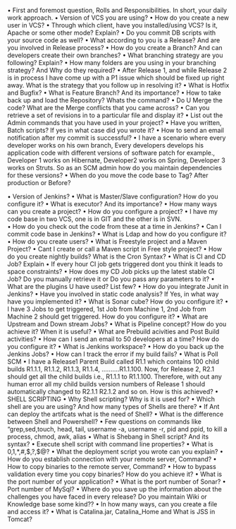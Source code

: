•	First and foremost question, Rolls and Responsibilities. In short, your daily work approach.
•	Version of VCS you are using?
•	How do you create a new user in VCS?
•	Through which client, have you installed/using VCS? Is it, Apache or some other mode? Explain?
•	Do you commit DB scripts with your source code as well?
•	What according to you is a Release? And are you involved in Release process?
•	How do you create a Branch? And can developers create their own branches?
•	What branching strategy are you following? Explain?
•	How many folders are you using in your branching strategy? And Why do they required?
•	After Release 1, and while Release 2 is in process I have come up with 	a P1 issue which should be fixed up right away. What is the strategy that you follow    up         in resolving it?
•	What is Hotfix and Bugfix?
•	What is Feature Branch? And its importance?
•	How to take back up and load the Repository? Whats the command?
•	Do U Merge the code? What are the Merge conflicts that you came across?
•	Can you retrieve a set of revisions in to a particular file and display it?
•	List out the Admin commands that you have used in your project?
•	Have you written, Batch scripts? If yes in what case did you wrote it?
•	How to send an email notification after my commit is successful?
•	I have a scenario where every developer works on his own branch, Every developers develops his application code with different versions of software patch for example., Developer 1 works on Hibernate, Developer2 works on Spring, Developer 3 works on Struts. So as an SCM admin how do you maintain dependencies for these versions?
•	When do you move the code base to Tag? After production or Before?

•	Version of Jenkins?
•	What is Master/Slave configuration? How do you configure it?
•	What is executor? And its importance?
•	How many ways can you create a project?
•	How do you configure a project?
•	I have my code base in two VCS, one is in GIT and the other is in SVN.                                                
•	How do you check out the code from these at a time in Jenkins?
•	Can I commit code base in Jenkins?
•	What is Ldap and how do you configure it?
•	How do you create users?
•	What is Freestyle project and a Maven Project?
•	Cant I create or call a Maven script in Free style project?
•	How do you create nightly builds? What is the Cron Syntax?
•	What is CI and CD Job? Explain
•	If every hour CI job gets triggered dont you think it leads to space constraints?
•	How does my CD Job picks up the latest stable CI Job? Do you manually retrieve it or Do you pass any parameters to it?
•	What are the plugins U have used? List few?
•	How do you integrate Junit in Jenkins?
•	Have you involved in static code analysis? If Yes, in what way have you implemented it?
•	What is Sonar cube? How do you configure it?
•	I have 3 Jobs to get triggered, 1st Job from Machine 1, 2nd Job from Machine 2 should get triggered. How do you configure it?
•	What are Upstream and Down stream Jobs?
•	What is Pipeline concept? How do you achieve it? When it is useful?
•	What are Prebuild acivities and Post Build activities?
•	How can I send an email to 50 developers at a time? How do you configure it?
•	What is Jenkins workspace?
•	How do you back up the Jenkins Jobs?
•	How can I track the error if my build fails?
•	What is Poll SCM
•	I have a Release1 Parent Build called R1.1 which contains 100 child builds R1.1.1,  R1.1.2, R1.1.3, R1.1.4, ..........R1.1.100. Now, for Release 2, R2.1 should get all the child builds i.e., R1.1.1  to  R1.1.100. Therefore, with out any human error all my child builds version numbers of Release 1 should automatically changed to R2.1.1 R2.1.2 and so on. How is this achieved?
•	SHELL SCRIPTING
•	Why Shell scripting? Why is it is used for?
•	Which shell are you are using? And how many types of Shells are there?
•	If Ant can deploy the artifcats what is the need of Shell?
•	What is the difference between Shell and Powershell?
•	Few questions on commands like “grep,sed,touch, head, tail, username -a, username -r, pid and ppid, to kill a process, chmod, awk, alias
•	What is Shebang in Shell script? And its syntax?
•	Execute shell script with command line properties?
•	What is $0,$1,$*,$#,$$,$?,$@?
•	What the deployment script you wrote can you explain?
•	How do you establish connection with your remote server, Command?
•	How to copy binaries to the remote server, Command?
•	How to bypass validation every time you copy binaries? How do you achieve it?
•	What is the port number of your application?
•	What is the port number of Sonar?
•	Port number of MySql?
•	Where do you save up the information about the challenges you have faced in every release? Do you maintain Wiki or Knowledge base some kind??
•	In how many ways, can you create a file and access it?
•	What is Catalina.jar, Catalina_Home and What is JSS in Tomcat?
